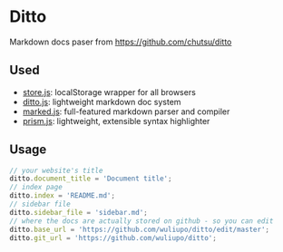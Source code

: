 # Ditto

Markdown docs paser from https://github.com/chutsu/ditto

## Used

- [store.js](https://github.com/marcuswestin/store.js): localStorage wrapper for all browsers
- [ditto.js](https://github.com/chutsu/ditto): lightweight markdown doc system
- [marked.js](https://github.com/chjj/marked): full-featured markdown parser and compiler
- [prism.js](http://prismjs.com/): lightweight, extensible syntax highlighter

## Usage

```JavaScript
// your website's title
ditto.document_title = 'Document title';
// index page
ditto.index = 'README.md';
// sidebar file
ditto.sidebar_file = 'sidebar.md';
// where the docs are actually stored on github - so you can edit
ditto.base_url = 'https://github.com/wuliupo/ditto/edit/master';
ditto.git_url = 'https://github.com/wuliupo/ditto';
```

